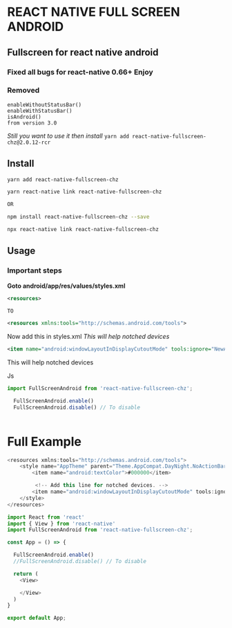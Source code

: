 # REACT NATIVE FULL SCREEN ANDROID

## Fullscreen for react native android

### Fixed all bugs for react-native 0.66+ Enjoy

### Removed
```
enableWithoutStatusBar()
enableWithStatusBar()
isAndroid() 
from version 3.0
```
*Still you want to use it then install* ```yarn add react-native-fullscreen-chz@2.0.12-rcr```

## Install 

```sh
yarn add react-native-fullscreen-chz

yarn react-native link react-native-fullscreen-chz 

OR

npm install react-native-fullscreen-chz --save

npx react-native link react-native-fullscreen-chz 

```

## Usage

### Important steps

**Goto android/app/res/values/styles.xml** 


```xml
<resources>

TO

<resources xmlns:tools="http://schemas.android.com/tools">

```

Now add this in styles.xml _This will help notched devices_

```xml
<item name="android:windowLayoutInDisplayCutoutMode" tools:ignore="NewApi">shortEdges</item>

```

This will help notched devices

Js

```js
import FullScreenAndroid from 'react-native-fullscreen-chz';

  FullScreenAndroid.enable()
  FullScreenAndroid.disable() // To disable
  
```

# Full Example

```js
<resources xmlns:tools="http://schemas.android.com/tools">
    <style name="AppTheme" parent="Theme.AppCompat.DayNight.NoActionBar">
        <item name="android:textColor">#000000</item>

         <!-- Add this line for notched devices. -->
        <item name="android:windowLayoutInDisplayCutoutMode" tools:ignore="NewApi">shortEdges</item> 
    </style>
</resources>

```

```js
import React from 'react'
import { View } from 'react-native'
import FullScreenAndroid from 'react-native-fullscreen-chz';

const App = () => {

  FullScreenAndroid.enable()
  //FullScreenAndroid.disable() // To disable

  return (
    <View>

    </View>
  )
}

export default App;

```
